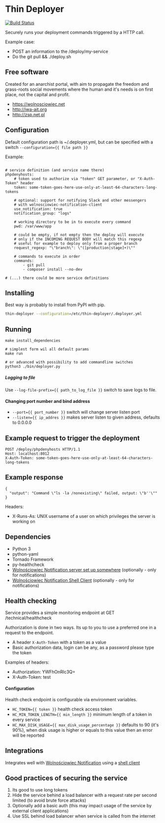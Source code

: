 Thin Deployer
=============

[![Build Status](https://travis-ci.org/Wolnosciowiec/thin-deployer.svg?branch=master)](https://travis-ci.org/Wolnosciowiec/thin-deployer)

Securely runs your deployment commands triggered by a HTTP call.

Example case:
- POST an information to the /deploy/my-service
- Do the git pull && ./deploy.sh

Free software
-------------

Created for an anarchist portal, with aim to propagate the freedom and grass-roots social movements where the human and it's needs is on first place, not the capital and profit.

- https://wolnosciowiec.net
- http://iwa-ait.org
- http://zsp.net.pl

Configuration
-------------

Default configuration path is ~/.deployer.yml, but can be specified with a switch `--configuration={{ file path }}`

Example:
```

# service definition (and service name there)
phpdenyhosts:
    # token used to authorize via "token" GET parameter, or "X-Auth-Token" header
    token: some-token-goes-here-use-only-at-least-64-characters-long-tokens

    # optional: support for notifying Slack and other messengers
    # with wolnosciowiec-notification-client
    use_notification: true
    notification_group: "logs"

    # working directory to be in to execute every command
    pwd: /var/www/app

    # could be empty, if not empty then the deploy will execute
    # only if the INCOMING REQUEST BODY will match this regexp
    # useful for example to deploy only from a proper branch
    request_regexp: "\"branch\": \"([production|stage]+)\""

    # commands to execute in order
    commands:
        - git pull
        - composer install --no-dev

# (...) there could be more service definitions
```

Installing
----------

Best way is probably to install from PyPI with pip.

```bash
thin-deployer --configuration=/etc/thin-deployer/.deployer.yml
```

Running
-------

```
make install_dependencies

# simplest form wil all default params
make run

# or advanced with possibility to add commandline switches
python3 ./bin/deployer.py
```

##### Logging to file

Use `--log-file-prefix={{ path_to_log_file }}` switch to save logs to file.

#### Changing port number and bind address

- `--port={{ port_number }}` switch will change server listen port
- `--listen={{ ip_addres }}` makes server listen to given address, defaults to 0.0.0.0

Example request to trigger the deployment
-----------------------------------------

```
POST /deploy/phpdenyhosts HTTP/1.1
Host: localhost:8012
X-Auth-Token: some-token-goes-here-use-only-at-least-64-characters-long-tokens

```

Example response
----------------

```
{
  "output": "Command \"ls -la /nonexisting\" failed, output: \"b''\""
}
```

Headers:
- X-Runs-As: UNIX username of a user on which privileges the server is working on

Dependencies
------------

- Python 3
- python-yaml
- Tornado Framework
- py-healthcheck
- [Wolnościowiec Notification server set up somewhere](https://github.com/Wolnosciowiec/wolnosciowiec-notification) (optionally - only for notifications)
- [Wolnościowiec Notification Shell Client](https://github.com/Wolnosciowiec/wolnosciowiec-notification-shell-client) (optionally - only for notifications)

Health checking
---------------

Service provides a simple monitoring endpoint at GET /technical/healthcheck

Authorization is done in two ways.
Its up to you to use a preferred one in a request to the endpoint.

- A header `X-Auth-Token` with a token as a value
- Basic authorization data, login can be any, as a password please type the token

Examples of headers:
- Authorization: YWFhOnRlc3Q=
- X-Auth-Token: test

#### Configuration

Health check endpoint is configurable via environment variables.

- `HC_TOKEN={{ token }}` health check access token
- `HC_MIN_TOKEN_LENGTH={{ min_length }}` minimum length of a token in every service
- `HC_MAX_DISK_USAGE={{ max_disk_usage_percentage }}` defaults to 90 (it's 90%), when disk usage is higher or equals to this value then an error will be reported


Integrations
------------

Integrates well with [Wolnościowiec Notification](https://github.com/Wolnosciowiec/wolnosciowiec-notification) using a [shell client](https://github.com/Wolnosciowiec/wolnosciowiec-notification-shell-client)

Good practices of securing the service
--------------------------------------

1. Its good to use long tokens
2. Hide the service behind a load balancer with a request rate per second limited (to avoid brute force attacks)
3. Optionally add a basic auth (this may impact usage of the service by external client applications)
4. Use SSL behind load balancer when service is called from the internet

